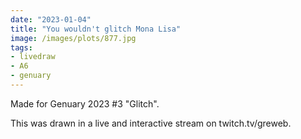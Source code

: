 ```yaml
---
date: "2023-01-04"
title: "You wouldn't glitch Mona Lisa"
image: /images/plots/877.jpg
tags:
- livedraw
- A6
- genuary
---
```


Made for Genuary 2023 #3 "Glitch".

This was drawn in a live and interactive stream on twitch.tv/greweb.
